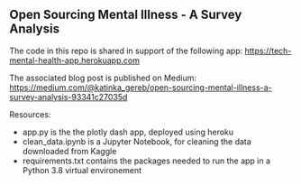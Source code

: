 ## Open Sourcing Mental Illness - A Survey Analysis 

The code in this repo is shared in support of the following app: 
https://tech-mental-health-app.herokuapp.com

The associated blog post is published on Medium: 
https://medium.com/@katinka_gereb/open-sourcing-mental-illness-a-survey-analysis-93341c27035d

Resources:
- app.py is the the plotly dash app, deployed using heroku
- clean_data.ipynb is a Jupyter Notebook, for cleaning the data downloaded from Kaggle
- requirements.txt contains the packages needed to run the app in a Python 3.8 virtual environement 
